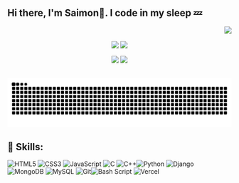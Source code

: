 <H2 align ="left"> Hi there, I'm Saimon👋. I code in my sleep 💤</H2>
<div align="right">
  <img src="https://profile-counter.glitch.me/SaimonThapa/count.svg?"  />
</div>
<div align ="center">
  
  ![](http://github-profile-summary-cards.vercel.app/api/cards/profile-details?username=SaimonThapa&theme=dark)
  ![](https://github-readme-stats.vercel.app/api/top-langs/?username=SaimonThapa&theme=dark&hide_border=true&include_all_commits=false&count_private=false&layout=compact)

  
  ![](https://github-readme-stats.vercel.app/api?username=SaimonThapa&theme=dark&hide_border=true&include_all_commits=false&count_private=false)
  ![](https://nirzak-streak-stats.vercel.app/?user=SaimonThapa&theme=dark&hide_border=true)
</div>  
<br clear="both">
<img src="https://raw.githubusercontent.com/SaimonThapa/SaimonThapa/output/snake.svg" alt="Snake animation" />
</p>
<H2 align="left">💼 Skills:</H2>

![HTML5](https://img.shields.io/badge/html5-%23E34F26.svg?style=for-the-badge&logo=html5&logoColor=white) ![CSS3](https://img.shields.io/badge/css3-%231572B6.svg?style=for-the-badge&logo=css3&logoColor=white)  ![JavaScript](https://img.shields.io/badge/javascript-%23323330.svg?style=for-the-badge&logo=javascript&logoColor=%23F7DF1E) ![C](https://img.shields.io/badge/c-%2300599C.svg?style=for-the-badge&logo=c&logoColor=white) ![C++](https://img.shields.io/badge/c++-%2300599C.svg?style=for-the-badge&logo=c%2B%2B&logoColor=white)![Python](https://img.shields.io/badge/python-3670A0?style=for-the-badge&logo=python&logoColor=ffdd54)  ![Django](https://img.shields.io/badge/django-%23092E20.svg?style=for-the-badge&logo=django&logoColor=white) ![MongoDB](https://img.shields.io/badge/MongoDB-%234ea94b.svg?style=for-the-badge&logo=mongodb&logoColor=white) ![MySQL](https://img.shields.io/badge/mysql-4479A1.svg?style=for-the-badge&logo=mysql&logoColor=white) ![Git](https://img.shields.io/badge/git-%23F05033.svg?style=for-the-badge&logo=git&logoColor=white)![Bash Script](https://img.shields.io/badge/bash_script-%23121011.svg?style=for-the-badge&logo=gnu-bash&logoColor=white) ![Vercel](https://img.shields.io/badge/vercel-%23000000.svg?style=for-the-badge&logo=vercel&logoColor=white)


